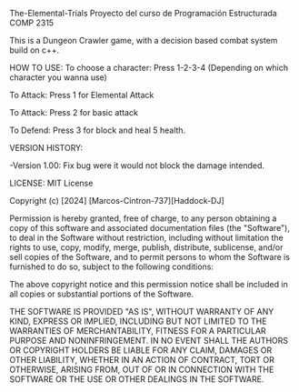 The-Elemental-Trials
Proyecto del curso de Programación Estructurada COMP 2315

This is a Dungeon Crawler game, with a decision based combat system build on c++.

HOW TO USE: 
To choose a character: Press 1-2-3-4 (Depending on which character you wanna use)

To Attack: Press 1 for Elemental Attack

To Attack: Press 2 for basic attack 

To Defend: Press 3 for block and heal 5 health. 

VERSION HISTORY:

-Version 1.00:
Fix bug were it would not block the damage intended. 



LICENSE: 
MIT License

Copyright (c) [2024] [Marcos-Cintron-737][Haddock-DJ]

Permission is hereby granted, free of charge, to any person obtaining a copy
of this software and associated documentation files (the "Software"), to deal
in the Software without restriction, including without limitation the rights
to use, copy, modify, merge, publish, distribute, sublicense, and/or sell
copies of the Software, and to permit persons to whom the Software is
furnished to do so, subject to the following conditions:

The above copyright notice and this permission notice shall be included in all
copies or substantial portions of the Software.

THE SOFTWARE IS PROVIDED "AS IS", WITHOUT WARRANTY OF ANY KIND, EXPRESS OR
IMPLIED, INCLUDING BUT NOT LIMITED TO THE WARRANTIES OF MERCHANTABILITY,
FITNESS FOR A PARTICULAR PURPOSE AND NONINFRINGEMENT. IN NO EVENT SHALL THE
AUTHORS OR COPYRIGHT HOLDERS BE LIABLE FOR ANY CLAIM, DAMAGES OR OTHER
LIABILITY, WHETHER IN AN ACTION OF CONTRACT, TORT OR OTHERWISE, ARISING FROM,
OUT OF OR IN CONNECTION WITH THE SOFTWARE OR THE USE OR OTHER DEALINGS IN THE
SOFTWARE.
